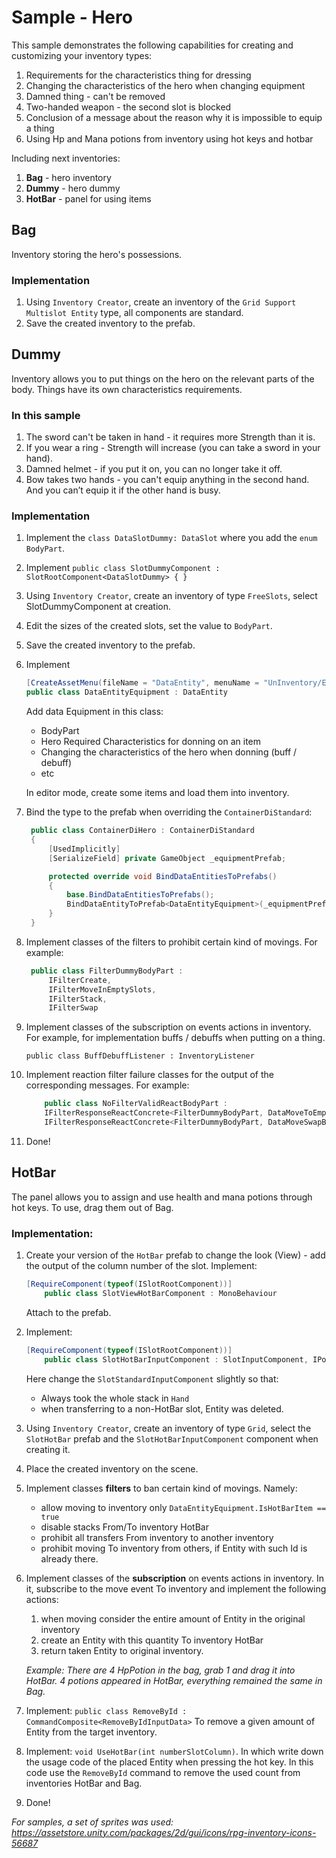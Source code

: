 # Sample - Hero

This sample demonstrates the following capabilities for creating and customizing your inventory types:

1) Requirements for the characteristics thing for dressing
2) Changing the characteristics of the hero when changing equipment
3) Damned thing - can't be removed
4) Two-handed weapon - the second slot is blocked
5) Conclusion of a message about the reason why it is impossible to equip a thing
6) Using Hp and Mana potions from inventory using hot keys and hotbar

Including next inventories:

1. **Bag** - hero inventory
2. **Dummy** - hero dummy
3. **HotBar** - panel for using items

## Bag

Inventory storing the hero's possessions.

### Implementation

1. Using `Inventory Creator`, create an inventory of the `Grid Support Multislot Entity` type, all components are standard.
2. Save the created inventory to the prefab.

## Dummy

Inventory allows you to put things on the hero on the relevant parts of the body.
 Things have its own characteristics requirements.

### In this sample

1) The sword can't be taken in hand - it requires more Strength than it is.
2) If you wear a ring - Strength will increase (you can take a sword in your hand).
3) Damned helmet - if you put it on, you can no longer take it off.
4) Bow takes two hands - you can't equip anything in the second hand.
And you can’t equip it if the other hand is busy.

### Implementation

1. Implement the `class DataSlotDummy: DataSlot` where you add the `enum BodyPart`.
2. Implement `public class SlotDummyComponent : SlotRootComponent<DataSlotDummy> { }`
3. Using `Inventory Creator`, create an inventory of type `FreeSlots`, select SlotDummyComponent at creation.
4. Edit the sizes of the created slots, set the value to `BodyPart`.
5. Save the created inventory to the prefab.
6. Implement

    ```csharp
    [CreateAssetMenu(fileName = "DataEntity", menuName = "UnInventory/Entity Equipment")]`
    public class DataEntityEquipment : DataEntity
    ```

    Add data Equipment in this class:

    - BodyPart
    - Hero Required Characteristics for donning on an item
    - Changing the characteristics of the hero when donning (buff / debuff)
    - etc

    In editor mode, create some items and load them into inventory.

7. Bind the type to the prefab when overriding the `ContainerDiStandard`:

   ```csharp
    public class ContainerDiHero : ContainerDiStandard
    {
        [UsedImplicitly]
        [SerializeField] private GameObject _equipmentPrefab;

        protected override void BindDataEntitiesToPrefabs()
        {
            base.BindDataEntitiesToPrefabs();
            BindDataEntityToPrefab<DataEntityEquipment>(_equipmentPrefab);
        }
    }
    ```

8. Implement classes of the filters to prohibit certain kind of movings. For example:

   ```csharp
    public class FilterDummyBodyPart :
        IFilterCreate,
        IFilterMoveInEmptySlots,
        IFilterStack,
        IFilterSwap
    ```

9. Implement classes of the subscription on events actions in inventory.
For example, for implementation buffs / debuffs when putting on a thing.

    `public class BuffDebuffListener : InventoryListener`

10. Implement reaction filter failure classes for the output of the corresponding messages. For example:

    ```csharp
        public class NoFilterValidReactBodyPart :
        IFilterResponseReactConcrete<FilterDummyBodyPart, DataMoveToEmptySlotBefore>,
        IFilterResponseReactConcrete<FilterDummyBodyPart, DataMoveSwapBefore>
    ```

11. Done!

## HotBar

The panel allows you to assign and use health and mana potions through hot keys.
To use, drag them out of Bag.

### Implementation:

1. Create your version of the `HotBar` prefab to change the look (View) - add the output of the column number of the slot. Implement:

    ```csharp
    [RequireComponent(typeof(ISlotRootComponent))]
        public class SlotViewHotBarComponent : MonoBehaviour
    ```

    Attach to the prefab.

2. Implement:

    ```csharp
    [RequireComponent(typeof(ISlotRootComponent))]
        public class SlotHotBarInputComponent : SlotInputComponent, IPointerDownHandler, IPointerUpHandler, IDragHandler
    ```

    Here change the `SlotStandardInputComponent` slightly so that:
     - Always took the whole stack in `Hand`
     - when transferring to a non-HotBar slot, Entity was deleted.
  
3. Using `Inventory Creator`, create an inventory of type `Grid`, select the `SlotHotBar` prefab and the `SlotHotBarInputComponent` component when creating it.

4. Place the created inventory on the scene.

5. Implement classes **filters** to ban certain kind of movings. Namely:
   - allow moving to inventory only `DataEntityEquipment.IsHotBarItem == true`
   - disable stacks From/To inventory HotBar
   - prohibit all transfers From inventory to another inventory
   - prohibit moving To inventory from others, if Entity with such Id is already there.

6. Implement classes of the **subscription** on events actions in inventory. In it, subscribe to the move event To inventory and implement the following actions:
   1. when moving consider the entire amount of Entity in the original inventory
   2. create an Entity with this quantity To inventory HotBar
   3. return taken Entity to original inventory.

   *Example: There are 4 HpPotion in the bag, grab 1 and drag it into HotBar. 4 potions appeared in HotBar, everything remained the same in Bag.*

7. Implement:
   `public class RemoveById : CommandComposite<RemoveByIdInputData>`
   To remove a given amount of Entity from the target inventory.

8. Implement: `void UseHotBar(int numberSlotColumn)`. In which write down the usage code of the placed Entity when pressing the hot key.
In this code use the `RemoveById` command to remove the used count from inventories HotBar and Bag.

9. Done!

*For samples, a set of sprites was used:
https://assetstore.unity.com/packages/2d/gui/icons/rpg-inventory-icons-56687*